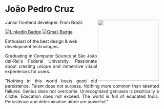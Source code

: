 # João Pedro Cruz

<div>
<img src="https://i.imgur.com/KU3TEKt.gif" align="right" heigh="150" width="200">

Junior frontend developer. From Brazil.

[![Linkedin Badge](https://img.shields.io/badge/-João%20Pedro%20Cruz-00875f?style=flat-square&logo=Linkedin&logoColor=white&link=https://www.linkedin.com/in/jo%C3%A3o-pedro-de-oliveira-cruz-99156b345)](https://www.linkedin.com/in/jo%C3%A3o-pedro-de-oliveira-cruz-99156b345) 
[![Gmail Badge](https://img.shields.io/badge/-joaocruzzdev@gmail.com-00875f?style=flat-square&logo=Gmail&logoColor=white&link=mailto:joaocruzzdev@gmail.com)](mailto:joaocruzzdev@gmail.com)

Enthusiast of the best design & web development technologies.
</div>

<p align="justify">
Graduating in Computer Science at São João del-Rei's Federal University. Passionate about creating unique and immersive visual experiences for users.
</p>

<p align="justify">
"Nothing in this world beats good old persistence. Talent does not surpass. Nothing more common than talented failures. Genius does not overcome. Unrecognized geniuses is practically a cliche. Education does not exceed. The world is full of educated fools. Persistence and determination alone are powerful."
</p>
